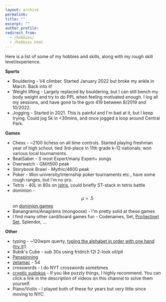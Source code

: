 ```yaml
---
layout: archive
permalink: 
title: ""
excerpt: ""
author_profile:
redirect_from: 
  - /hobbies/
  - /hobbies.html
---
```

<script
  src="https://cdn.mathjax.org/mathjax/latest/MathJax.js?config=TeX-AMS-MML_HTMLorMML"
  type="text/javascript">
</script>
Here is a list of some of my hobbies and skills, along with my rough skill level/experience.

**Sports**
* Bouldering - V4 climber. Started January 2022 but broke my ankle in March. Back into it!
* Weight lifting - Largely replaced by bouldering, but I can still bench my body weight and try to do PPL when feeling motivated enough. I log all my sessions, and have gone to the gym 419 between 8/2019 and 10/2022.
* Jogging - Started in 2021. This is painful and I'm bad at it, but I keep trying. Could jog 5k in <30mins, and once jogged a loop around Central Park.

**Games**
* Chess - ~2100 lichess on all time controls. Started playing freshman year of high school, tied 3rd-place in 11th grade k-12 nationals; won various local tournaments.
* BeatSaber - S most Expert/many Expert+ songs
* Overwatch - GM/t500 peak
* Storybook Brawl - Mythic/4600 peak
* Poker - Won university/internship poker tournaments etc., have some rough ranges, but I'm no pro.
* Tetris - 40L in 80s on <a href="https://jstris.jezevec10.com/">jstris</a>, could briefly ST-stack in tetris battle
* dominion - $$\mu=.5$$ on <a href="https://dominion.games/">dominion.games</a>
* Banangrams/Anagrams (mongoose) - I'm pretty solid at these games
* I find many other card/board games fun - Codenames, Set, <a href="https://www.mathcamp.org/2015/proset/">Pro(jective) Set</a>, Splendor, ...

**Other**
* typing - ~120wpm querty, <a href="https://recordsetter.com/world-record/type-the-english-alphabet-using-hand/48182"> typing the alphabet in order with one hand</a> (<a href="https://finger-frenzy.netlify.app/">try it</a>!)
* Rubik's Cube - sub 30s using fridrich f2l 2-look oll/pll
* <a href="https://youtu.be/zHdacfxNtJo?t=30">Penspinning</a>
* <a href="https://arithmetic.zetamac.com/game?key=a7220a92">zetamac</a> - 54
* crosswords - I do NYT crosswords sometimes
* <a href="https://www.youtube.com/watch?v=hAyZ9K2EBF0&ab_channel=CrackingTheCryptic">cryptic sudokus</a> - If you like puzzly things, I highly recommend. You can click a link in the description of videos on this channel to solve them yourself.
* Piano/Violin - I played both of these for years but very little since moving to NYC.

